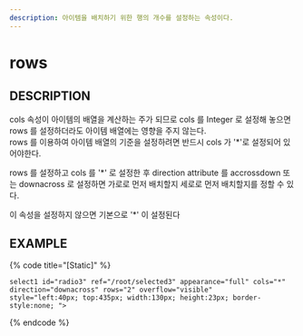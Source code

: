 ```yaml
---
description: 아이템을 배치하기 위한 행의 개수를 설정하는 속성이다.    
---
```


#   rows                       

## DESCRIPTION
cols 속성이 아이템의 배열을 계산하는 주가 되므로 cols 를 Integer 로 설정해 놓으면 rows 를 설정하더라도 아이템 배열에는 영향을 주지 않는다.  
rows 를 이용하여 아이템 배열의 기준을 설정하려면 반드시 cols 가 '*'로 설정되어 있어야한다. 

rows 를 설정하고 cols 를 '*' 로 설정한 후 direction attribute 를 accrossdown 또는 downacross 로 설정하면 가로로 먼저 배치할지 세로로 먼저 배치할지를 정할 수 있다.

이 속성을 설정하지 않으면 기본으로 '*' 이 설정된다   

## EXAMPLE

{% code title="\[Static\]" %}
```markup
select1 id="radio3" ref="/root/selected3" appearance="full" cols="*" 
direction="downacross" rows="2" overflow="visible" 
style="left:40px; top:435px; width:130px; height:23px; border-style:none; ">  
```
{% endcode %}